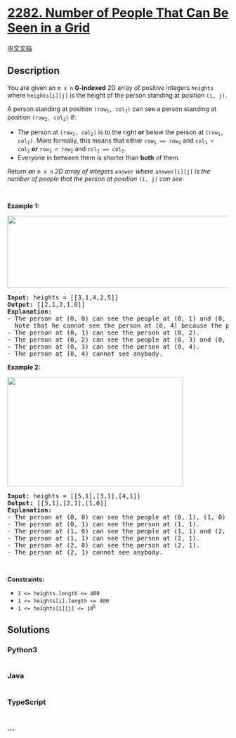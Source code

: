 # [2282. Number of People That Can Be Seen in a Grid](https://leetcode.com/problems/number-of-people-that-can-be-seen-in-a-grid)

[中文文档](/solution/2200-2299/2282.Number%20of%20People%20That%20Can%20Be%20Seen%20in%20a%20Grid/README.md)

## Description

<p>You are given an <code>m x n</code> <strong>0-indexed</strong> 2D array of positive integers <code>heights</code> where <code>heights[i][j]</code> is the height of the person standing at position <code>(i, j)</code>.</p>

<p>A person standing at position <code>(row<sub>1</sub>, col<sub>1</sub>)</code> can see a person standing at position <code>(row<sub>2</sub>, col<sub>2</sub>)</code> if:</p>

<ul>
	<li>The person at <code>(row<sub>2</sub>, col<sub>2</sub>)</code> is to the right <strong>or</strong> below the person at <code>(row<sub>1</sub>, col<sub>1</sub>)</code>. More formally, this means that either <code>row<sub>1</sub> == row<sub>2</sub></code> and <code>col<sub>1</sub> &lt; col<sub>2</sub></code> <strong>or</strong> <code>row<sub>1</sub> &lt; row<sub>2</sub></code> and <code>col<sub>1</sub> == col<sub>2</sub></code>.</li>
	<li>Everyone in between them is shorter than <strong>both</strong> of them.</li>
</ul>

<p>Return<em> an </em><code>m x n</code><em> 2D array of integers </em><code>answer</code><em> where </em><code>answer[i][j]</code><em> is the number of people that the person at position </em><code>(i, j)</code><em> can see.</em></p>

<p>&nbsp;</p>
<p><strong>Example 1:</strong></p>
<img src="https://fastly.jsdelivr.net/gh/doocs/leetcode@main/solution/2200-2299/2282.Number%20of%20People%20That%20Can%20Be%20Seen%20in%20a%20Grid/images/image-20220524180458-1.png" style="width: 700px; height: 164px;" />
<pre>
<strong>Input:</strong> heights = [[3,1,4,2,5]]
<strong>Output:</strong> [[2,1,2,1,0]]
<strong>Explanation:</strong>
- The person at (0, 0) can see the people at (0, 1) and (0, 2).
  Note that he cannot see the person at (0, 4) because the person at (0, 2) is taller than him.
- The person at (0, 1) can see the person at (0, 2).
- The person at (0, 2) can see the people at (0, 3) and (0, 4).
- The person at (0, 3) can see the person at (0, 4).
- The person at (0, 4) cannot see anybody.
</pre>

<p><strong>Example 2:</strong></p>
<img src="https://fastly.jsdelivr.net/gh/doocs/leetcode@main/solution/2200-2299/2282.Number%20of%20People%20That%20Can%20Be%20Seen%20in%20a%20Grid/images/image-20220523113533-2.png" style="width: 400px; height: 249px;" />
<pre>
<strong>Input:</strong> heights = [[5,1],[3,1],[4,1]]
<strong>Output:</strong> [[3,1],[2,1],[1,0]]
<strong>Explanation:</strong>
- The person at (0, 0) can see the people at (0, 1), (1, 0) and (2, 0).
- The person at (0, 1) can see the person at (1, 1).
- The person at (1, 0) can see the people at (1, 1) and (2, 0).
- The person at (1, 1) can see the person at (2, 1).
- The person at (2, 0) can see the person at (2, 1).
- The person at (2, 1) cannot see anybody.
</pre>

<p>&nbsp;</p>
<p><strong>Constraints:</strong></p>

<ul>
	<li><code>1 &lt;= heights.length &lt;= 400</code></li>
	<li><code>1 &lt;= heights[i].length &lt;= 400</code></li>
	<li><code>1 &lt;= heights[i][j] &lt;= 10<sup>5</sup></code></li>
</ul>

## Solutions

<!-- tabs:start -->

### **Python3**

```python

```

### **Java**

```java

```

### **TypeScript**

```ts

```

### **...**

```

```

<!-- tabs:end -->
